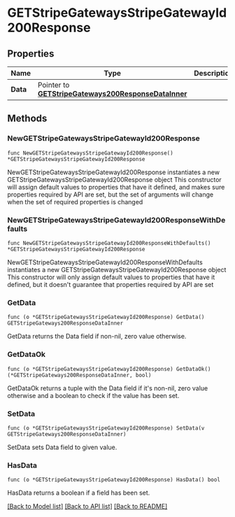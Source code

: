 # GETStripeGatewaysStripeGatewayId200Response

## Properties

Name | Type | Description | Notes
------------ | ------------- | ------------- | -------------
**Data** | Pointer to [**GETStripeGateways200ResponseDataInner**](GETStripeGateways200ResponseDataInner.md) |  | [optional] 

## Methods

### NewGETStripeGatewaysStripeGatewayId200Response

`func NewGETStripeGatewaysStripeGatewayId200Response() *GETStripeGatewaysStripeGatewayId200Response`

NewGETStripeGatewaysStripeGatewayId200Response instantiates a new GETStripeGatewaysStripeGatewayId200Response object
This constructor will assign default values to properties that have it defined,
and makes sure properties required by API are set, but the set of arguments
will change when the set of required properties is changed

### NewGETStripeGatewaysStripeGatewayId200ResponseWithDefaults

`func NewGETStripeGatewaysStripeGatewayId200ResponseWithDefaults() *GETStripeGatewaysStripeGatewayId200Response`

NewGETStripeGatewaysStripeGatewayId200ResponseWithDefaults instantiates a new GETStripeGatewaysStripeGatewayId200Response object
This constructor will only assign default values to properties that have it defined,
but it doesn't guarantee that properties required by API are set

### GetData

`func (o *GETStripeGatewaysStripeGatewayId200Response) GetData() GETStripeGateways200ResponseDataInner`

GetData returns the Data field if non-nil, zero value otherwise.

### GetDataOk

`func (o *GETStripeGatewaysStripeGatewayId200Response) GetDataOk() (*GETStripeGateways200ResponseDataInner, bool)`

GetDataOk returns a tuple with the Data field if it's non-nil, zero value otherwise
and a boolean to check if the value has been set.

### SetData

`func (o *GETStripeGatewaysStripeGatewayId200Response) SetData(v GETStripeGateways200ResponseDataInner)`

SetData sets Data field to given value.

### HasData

`func (o *GETStripeGatewaysStripeGatewayId200Response) HasData() bool`

HasData returns a boolean if a field has been set.


[[Back to Model list]](../README.md#documentation-for-models) [[Back to API list]](../README.md#documentation-for-api-endpoints) [[Back to README]](../README.md)


